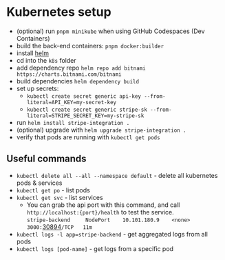 # Kubernetes setup

- (optional) run `pnpm minikube` when using GitHub Codespaces (Dev Containers)
- build the back-end containers: `pnpm docker:builder`
- install [helm](https://helm.sh/docs/intro/install/)
- cd into the `k8s` folder
- add dependency repo `helm repo add bitnami https://charts.bitnami.com/bitnami`
- build dependencies `helm dependency build`
- set up secrets:
    - `kubectl create secret generic api-key --from-literal=API_KEY=my-secret-key`
    - `kubectl create secret generic stripe-sk --from-literal=STRIPE_SECRET_KEY=my-stripe-sk`
- run `helm install stripe-integration .`
- (optional) upgrade with `helm upgrade stripe-integration .`
- verify that pods are running with `kubectl get pods`

## Useful commands
- `kubectl delete all --all --namespace default` -  delete all kubernetes pods & services
- `kubectl get po` - list pods
- `kubectl get svc` - list services
    - You can grab the api port with this command, and call `http://localhost:{port}/health` to test the service.        
    `stripe-backend     NodePort    10.101.180.9    <none>        3000:`<u>30894</u>`/TCP   11m`
- `kubectl logs -l app=stripe-backend` - get aggregated logs from all pods
- `kubectl logs [pod-name]` - get logs from a specific pod
